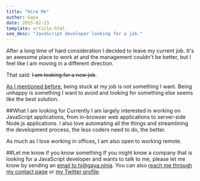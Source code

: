 ```yaml
---
title: "Hire Me"
author: Gaya
date: 2015-02-23
template: article.html
seo_desc: "JavaScript developer looking for a job."
---
```


After a long time of hard consideration I decided to leave my current job. It's an awesome place to work at and the
management couldn't be better, but I feel like I am moving in a different direction.

That said: ~~I am looking for a new job~~.

<span class="more"></span>

[As I mentioned before](/articles/stuck-at-your-web-development-job-break-your-routine/), being stuck at my job is not
something I want. Being unhappy is something I want to avoid and looking for something else seems like the best solution.

##What I am looking for
Currently I am largely interested in working on JavaScript applications, from in-browser web applications to server-side
Node.js applications. I also love automating all the things and streamlining the development process, the less coders
need to do, the better.

As much as I love working in offices, I am also open to working remote.

##Let me know if you know something
If you might know a company that is looking for a JavaScript developer and wants to talk to me, please let me know by
sending an [email to hi@gaya.ninja](mailto:hi@gaya.ninja). You can also [reach me through my contact page](/contact) or
[my Twitter profile](https://twitter.com/GayaNinja).